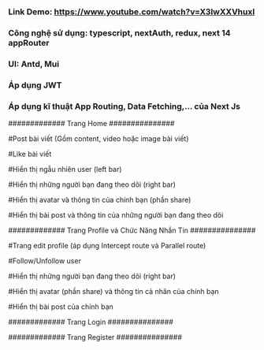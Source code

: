 ### Link Demo: https://www.youtube.com/watch?v=X3IwXXVhuxI

### Công nghệ sử dụng: typescript, nextAuth, redux, next 14 appRouter

### UI: Antd, Mui

### Áp dụng JWT

### Áp dụng kĩ thuật App Routing, Data Fetching,... của Next Js

############# Trang Home ###############

#Post bài viết (Gồm content, video hoặc image bài viết)

#Like bài viết

#Hiển thị ngẫu nhiên user (left bar)

#Hiển thị những người bạn đang theo dõi (right bar)

#Hiển thị avatar và thông tin của chính bạn (phần share)

#Hiển thị bài post và thông tin của những người bạn đang theo dõi

############# Trang Profile và Chức Năng Nhắn Tin ###############

#Trang edit profile (áp dụng Intercept route và Parallel route)

#Follow/Unfollow user

#Hiển thị những người bạn đang theo dõi (right bar)

#Hiển thị avatar (phần share) và thông tin cả nhân của chính bạn

#Hiển thị bài post của chính bạn

############# Trang Login ###############

############# Trang Register ###############
